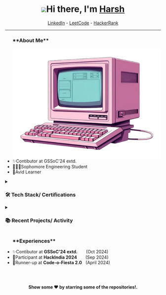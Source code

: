 <h1 align="center"> <img src="https://raw.githubusercontent.com/aemmadi/aemmadi/master/wave.gif" width="30">Hi there, I'm <a href="https://www.linkedin.com/in/harsh-o4/">Harsh</a> </h1>

<!--- Adding Header Elements -->
<p align="center">
<!--   <a href="http://sanjaykv.com/">Portfolio</a> - -->
<!--   <a href="https://x.com/sanjay_kv_">Twitter</a> - -->
<!--   <a href="https://recodehive.com/">Website</a> - -->
  <a href="https://www.linkedin.com/in/harsh-o4/">LinkedIn</a> - 
<!--   <a href="https://www.linkedin.com/in/harsh-o4/" target="_blank"><img alt="LinkedIn" src="https://img.shields.io/badge/linkedin-%230077B5.svg?&style=for-the-badge&logo=linkedin&logoColor=white" /></a> -->
  <a href="https://leetcode.com/u/harsh_o4/">LeetCode</a> -
  <a href="https://www.hackerrank.com/profile/harshsingh3776">HackerRank</a> 
</p>

-----------------------------------------------------------
<ul><h3>**About Me**</h3><img src="https://github.com/Harsh-o4/Harsh-o4/blob/main/readme_icon.png" min-width="500px" max-width="500px" width="500px" align="right"> 
<li>✨Contibutor at GSSoC'24 extd.</li> 
<li>👨🏻‍💻Sophomore Engineering Student</li>
<li>🫡Avid Learner</li>
</ul>


<!--- Adding Tech Stack open Section -->


<details>	
 <summary><h3>🛠 Tech Stack/ Certifications</h3></summary><br>
Languages: <img src="https://img.shields.io/badge/-python-437CAC?logo=python&logoColor=white&style=flat">&nbsp;
<!-- <img src="https://img.shields.io/badge/-Mysql-DC8F0F?logo=Mysql&logoColor=white&style=flat">&nbsp;  -->
<img src="https://img.shields.io/badge/-HTML5-DE5934?logo=HTML5&logoColor=white&style=flat">&nbsp;
<img src="https://img.shields.io/badge/-CSS3-2275B2?logo=CSS3&logoColor=white&style=flat"> &nbsp; 
<img src="https://img.shields.io/badge/-C++-00599C?style=flat-square&logo=c"> &nbsp;
  <br>
Frameworks and Libraries: <!--- Frameworks and Libraries goes here -->
<img src="https://img.shields.io/badge/-Numpy-0E7ACE?logo=numpy&logoColor=white&style=flat">&nbsp;
<img src="https://img.shields.io/badge/-Pandas-150455?logo=pandas&logoColor=white&style=flat">&nbsp;
<!-- <img src="https://img.shields.io/badge/-Sklearn-F09437?logo=scikit-learn&logoColor=white&style=flat">&nbsp;&nbsp; -->
  <br>
Tools and Platforms: <img src="https://img.shields.io/badge/-Git-orange?logo=Git&logoColor=white&style=flat">&nbsp; 
<!-- <img src="https://img.shields.io/badge/-Cloudflare-4679A4?logo=Cloudflare&logoColor=orange&style=flat">&nbsp; -->
<img src="https://img.shields.io/badge/-Visual%20Studio%20Code-25AEF4?logo=visualstudio&logoColor=white&style=flat">&nbsp;
<!-- <img src="https://img.shields.io/badge/-Android Studio-green?logo=Android&logoColor=white&style=flat"> &nbsp; -->
<img src="https://img.shields.io/badge/-Jupyter-D7522D?logo=Jupyter&logoColor=white&style=flat">&nbsp;&nbsp;
<!-- <img src="https://img.shields.io/badge/-PyCharm-1ECE87?logo=pycharm&logoColor=white&style=flat">  -->
<!--- <img src="https://img.shields.io/badge/-TensorFlow-F78900?logo=Tensorflow&logoColor=white&style=flat"> -->
  <br>
Operating Systems: <img src="https://img.shields.io/badge/-Windows-0F7BCF?logo=Windows&logoColor=white&style=flat">&nbsp;
<!-- <img src="https://img.shields.io/badge/-Linux-EDBD2B?logo=Linux&logoColor=black&style=flat">&nbsp;
<img src="https://img.shields.io/badge/-Mac-F7F7F7?logo=Macos&logoColor=black&style=flat">&nbsp; -->
  <br>
  </details>


<!--- Recent Projects -->

  <details>	
    <summary><h3>📚 Recent Projects/ Activity</h3></summary><br>

  
  </details> 

<!--- experience and achievements -->
<ul><h3>**Experiences**</h3> 
<li>✨Contibutor at <b>GSSoC'24 extd.</b>  &nbsp;  &nbsp; &nbsp;   (Oct 2024)</li> 
<li>🙋Participant at <b>HackIndia 2024</b>  &nbsp; &nbsp; &nbsp;  (Sep 2024)</li>
<li>🥈Runner-up at <b>Code-o-Fiesta 2.0</b>  &nbsp;  (April 2024)</li>
</ul>
  
<br><br>
<!--- Footer -->
  <p align="center">
<b> Show some ❤️ by starring some of the repositories!.</p>
